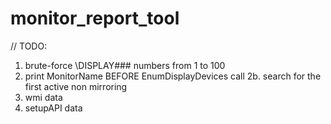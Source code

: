 # monitor_report_tool

// TODO:
1. brute-force \\DISPLAY### numbers from 1 to 100
2. print MonitorName BEFORE EnumDisplayDevices call
2b. search for the first active non mirroring
3. wmi data
4. setupAPI data
